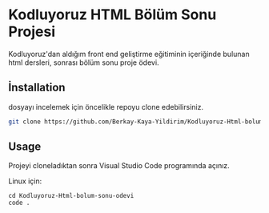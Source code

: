 # Kodluyoruz HTML Bölüm Sonu Projesi

 Kodluyoruz'dan aldığım front end geliştirme eğitiminin içeriğinde bulunan html dersleri,
 sonrası bölüm sonu proje ödevi.

## İnstallation

dosyayı incelemek için öncelikle repoyu clone edebilirsiniz.

```bash
git clone https://github.com/Berkay-Kaya-Yildirim/Kodluyoruz-Html-bolum-sonu-odevi
```
## Usage

Projeyi cloneladıktan sonra Visual Studio Code programında açınız.

Linux için:
```linux
cd Kodluyoruz-Html-bolum-sonu-odevi
code .
```